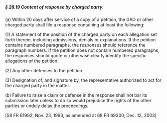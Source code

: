 ##### § 28.19 Content of response by charged party. #####

(a) Within 20 days after service of a copy of a petition, the GAO or other charged party shall file a response containing at least the following:

(1) A statement of the position of the charged party on each allegation set forth therein, including admissions, denials or explanations. If the petition contains numbered paragraphs, the responses should reference the paragraph numbers. If the petition does not contain numbered paragraphs, the responses should quote or otherwise clearly identify the specific allegations of the petition.

(2) Any other defenses to the petition.

(3) Designation of, and signature by, the representative authorized to act for the charged party in the matter.

(b) Failure to raise a claim or defense in the response shall not bar its submission later unless to do so would prejudice the rights of the other parties or unduly delay the proceedings.

[58 FR 61992, Nov. 23, 1993, as amended at 68 FR 69300, Dec. 12, 2003]